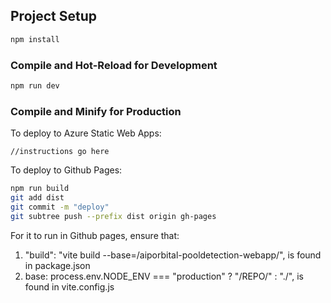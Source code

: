 ## Project Setup

```sh
npm install
```

### Compile and Hot-Reload for Development

```sh
npm run dev
```

### Compile and Minify for Production
To deploy to Azure Static Web Apps:
```
//instructions go here
```

To deploy to Github Pages:
```sh
npm run build
git add dist
git commit -m "deploy"
git subtree push --prefix dist origin gh-pages
```

For it to run in Github pages, ensure that:
1. "build": "vite build --base=/aiporbital-pooldetection-webapp/", is found in package.json
2. base: process.env.NODE_ENV === "production" ? "/REPO/" : "./", is found in vite.config.js
